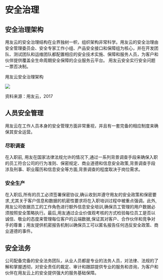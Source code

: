 # 安全治理
## 安全治理架构
用友云的安全治理结构在业界独树一帜，组织架构非常科学。用友云的安全治理由安全管理委员会、安全专家工作小组、产品安全接口和保障组为核心，并在开发团队、测试团队和运维团队都配置相应的安全技术实施、保障和服务人员，为客户和伙伴提供覆盖全生命周期安全保障的企业服务云平台。
用友云安全实行安全问题一票否决制。

用友云安全治理架构

![](/articles/yycloud/whitepaper/images/image1.png)
 
资料来源：用友云，2017
## 人员安全管理
用友云在工作人员本身的安全管理方面非常重视，并且有一套完备的相应制度来确保其安全运营。
### 尽职调查
在入职前, 用友在国家法律法规允许的情况下,通过一系列背景调查手段来确保入职的员工符合公司的行为准则、保密规定、商业道德和信息安全政策,背景调查手段涉及刑事、职业履历和信息安全等方面,背景调查的程度取决于岗位需求。

### 安全生产
在入职后,所有的员工必须签署保密协议,确认收到并遵守用友的安全政策和保密要求,尤其关于客户信息和数据的机密性要求将在入职培训过程中被重点强调。此外,用友公司依据员工的工作角色进行额外信息安全培训,确保员工管理的用户数据必须按照安全策略执行。最后,用友通过企业价值观考核的方式检验每位员工是否以诚信、敬业的态度来管理每位客户的云端数据,保证其对客户、合作伙伴和竞争对手的尊重；用友提供机密报告机制以确保员工可以匿名报告任何违反安全政策、商业道德的事件。
## 安全法务
公司配备完备的安全法务团队，从业人员都是专业的法务人员，对法律、法规的了解和掌握透彻，对安全责任的裁定、审计和跟踪提供专业的服务和咨询，为客户和伙伴在用友云上的安全提供强大的服务基础保障。
